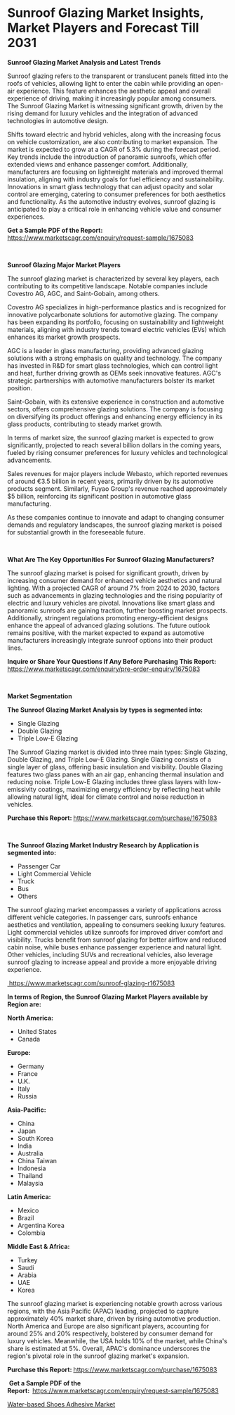 <p><h1>Sunroof Glazing Market Insights, Market Players and Forecast Till 2031</h1></p><p><strong>Sunroof Glazing Market Analysis and Latest Trends</strong></p>
<p><p>Sunroof glazing refers to the transparent or translucent panels fitted into the roofs of vehicles, allowing light to enter the cabin while providing an open-air experience. This feature enhances the aesthetic appeal and overall experience of driving, making it increasingly popular among consumers. The Sunroof Glazing Market is witnessing significant growth, driven by the rising demand for luxury vehicles and the integration of advanced technologies in automotive design. </p><p>Shifts toward electric and hybrid vehicles, along with the increasing focus on vehicle customization, are also contributing to market expansion. The market is expected to grow at a CAGR of 5.3% during the forecast period. Key trends include the introduction of panoramic sunroofs, which offer extended views and enhance passenger comfort. Additionally, manufacturers are focusing on lightweight materials and improved thermal insulation, aligning with industry goals for fuel efficiency and sustainability. Innovations in smart glass technology that can adjust opacity and solar control are emerging, catering to consumer preferences for both aesthetics and functionality. As the automotive industry evolves, sunroof glazing is anticipated to play a critical role in enhancing vehicle value and consumer experiences.</p></p>
<p><strong>Get a Sample PDF of the Report:&nbsp;</strong> <a href="https://www.marketscagr.com/enquiry/request-sample/1675083?utm_campaign=2003&utm_medium=2&utm_source=Github&utm_content=ia&utm_term=28122024&utm_id=sunroof-glazing">https://www.marketscagr.com/enquiry/request-sample/1675083</a></p>
<p>&nbsp;</p>
<p><strong>Sunroof Glazing Major Market Players</strong></p>
<p><p>The sunroof glazing market is characterized by several key players, each contributing to its competitive landscape. Notable companies include Covestro AG, AGC, and Saint-Gobain, among others.</p><p>Covestro AG specializes in high-performance plastics and is recognized for innovative polycarbonate solutions for automotive glazing. The company has been expanding its portfolio, focusing on sustainability and lightweight materials, aligning with industry trends toward electric vehicles (EVs) which enhances its market growth prospects.</p><p>AGC is a leader in glass manufacturing, providing advanced glazing solutions with a strong emphasis on quality and technology. The company has invested in R&D for smart glass technologies, which can control light and heat, further driving growth as OEMs seek innovative features. AGC's strategic partnerships with automotive manufacturers bolster its market position.</p><p>Saint-Gobain, with its extensive experience in construction and automotive sectors, offers comprehensive glazing solutions. The company is focusing on diversifying its product offerings and enhancing energy efficiency in its glass products, contributing to steady market growth. </p><p>In terms of market size, the sunroof glazing market is expected to grow significantly, projected to reach several billion dollars in the coming years, fueled by rising consumer preferences for luxury vehicles and technological advancements. </p><p>Sales revenues for major players include Webasto, which reported revenues of around €3.5 billion in recent years, primarily driven by its automotive products segment. Similarly, Fuyao Group's revenue reached approximately $5 billion, reinforcing its significant position in automotive glass manufacturing.</p><p>As these companies continue to innovate and adapt to changing consumer demands and regulatory landscapes, the sunroof glazing market is poised for substantial growth in the foreseeable future.</p></p>
<p>&nbsp;</p>
<p><strong>What Are The Key Opportunities For Sunroof Glazing Manufacturers?</strong></p>
<p><p>The sunroof glazing market is poised for significant growth, driven by increasing consumer demand for enhanced vehicle aesthetics and natural lighting. With a projected CAGR of around 7% from 2024 to 2030, factors such as advancements in glazing technologies and the rising popularity of electric and luxury vehicles are pivotal. Innovations like smart glass and panoramic sunroofs are gaining traction, further boosting market prospects. Additionally, stringent regulations promoting energy-efficient designs enhance the appeal of advanced glazing solutions. The future outlook remains positive, with the market expected to expand as automotive manufacturers increasingly integrate sunroof options into their product lines.</p></p>
<p><strong>Inquire or Share Your Questions If Any Before Purchasing This Report:</strong> <a href="https://www.marketscagr.com/enquiry/pre-order-enquiry/1675083?utm_campaign=2003&utm_medium=2&utm_source=Github&utm_content=ia&utm_term=28122024&utm_id=sunroof-glazing">https://www.marketscagr.com/enquiry/pre-order-enquiry/1675083</a></p>
<p>&nbsp;</p>
<p><strong>Market Segmentation</strong></p>
<p><strong>The Sunroof Glazing Market Analysis by types is segmented into:</strong></p>
<p><ul><li>Single Glazing</li><li>Double Glazing</li><li>Triple Low-E Glazing</li></ul></p>
<p><p>The Sunroof Glazing market is divided into three main types: Single Glazing, Double Glazing, and Triple Low-E Glazing. Single Glazing consists of a single layer of glass, offering basic insulation and visibility. Double Glazing features two glass panes with an air gap, enhancing thermal insulation and reducing noise. Triple Low-E Glazing includes three glass layers with low-emissivity coatings, maximizing energy efficiency by reflecting heat while allowing natural light, ideal for climate control and noise reduction in vehicles.</p></p>
<p><strong>Purchase this Report:&nbsp;</strong><a href="https://www.marketscagr.com/purchase/1675083?utm_campaign=2003&utm_medium=2&utm_source=Github&utm_content=ia&utm_term=28122024&utm_id=sunroof-glazing">https://www.marketscagr.com/purchase/1675083</a></p>
<p>&nbsp;</p>
<p><strong>The Sunroof Glazing Market Industry Research by Application is segmented into:</strong></p>
<p><ul><li>Passenger Car</li><li>Light Commercial Vehicle</li><li>Truck</li><li>Bus</li><li>Others</li></ul></p>
<p><p>The sunroof glazing market encompasses a variety of applications across different vehicle categories. In passenger cars, sunroofs enhance aesthetics and ventilation, appealing to consumers seeking luxury features. Light commercial vehicles utilize sunroofs for improved driver comfort and visibility. Trucks benefit from sunroof glazing for better airflow and reduced cabin noise, while buses enhance passenger experience and natural light. Other vehicles, including SUVs and recreational vehicles, also leverage sunroof glazing to increase appeal and provide a more enjoyable driving experience.</p></p>
<p><a href="https://www.marketscagr.com/sunroof-glazing-r1675083?utm_campaign=2003&utm_medium=2&utm_source=Github&utm_content=ia&utm_term=28122024&utm_id=sunroof-glazing">&nbsp;https://www.marketscagr.com/sunroof-glazing-r1675083</a></p>
<p><strong>In terms of Region, the Sunroof Glazing Market Players available by Region are:</strong></p>
<p>
    <p> <strong> North America: </strong>
        <ul>
            <li>United States</li>
            <li>Canada</li>
        </ul>
        </p> 
    <p> <strong> Europe: </strong>
        <ul>
            <li>Germany</li>
            <li>France</li>
            <li>U.K.</li>
            <li>Italy</li>
            <li>Russia</li>
        </ul>
        </p> 
    <p> <strong> Asia-Pacific: </strong>
        <ul>
            <li>China</li>
            <li>Japan</li>
            <li>South Korea</li>
            <li>India</li>
            <li>Australia</li>
            <li>China Taiwan</li>
            <li>Indonesia</li>
            <li>Thailand</li>
            <li>Malaysia</li>
        </ul>
        </p> 
    <p> <strong> Latin America: </strong>
        <ul>
            <li>Mexico</li>
            <li>Brazil</li>
            <li>Argentina Korea</li>
            <li>Colombia</li>
        </ul>
        </p> 
    <p> <strong> Middle East & Africa: </strong>
        <ul>
            <li>Turkey</li>
            <li>Saudi</li>
            <li>Arabia</li>
            <li>UAE</li>
            <li>Korea</li>
        </ul>
    </p>
    </p>
<p><p>The sunroof glazing market is experiencing notable growth across various regions, with the Asia Pacific (APAC) leading, projected to capture approximately 40% market share, driven by rising automotive production. North America and Europe are also significant players, accounting for around 25% and 20% respectively, bolstered by consumer demand for luxury vehicles. Meanwhile, the USA holds 10% of the market, while China's share is estimated at 5%. Overall, APAC's dominance underscores the region's pivotal role in the sunroof glazing market's expansion.</p></p>
<p><strong>Purchase this Report: </strong><a href="https://www.marketscagr.com/purchase/1675083?utm_campaign=2003&utm_medium=2&utm_source=Github&utm_content=ia&utm_term=28122024&utm_id=sunroof-glazing">https://www.marketscagr.com/purchase/1675083</a></p>
<p>&nbsp;<strong>Get a Sample PDF of the Report:&nbsp;&nbsp;</strong><a href="https://www.marketscagr.com/enquiry/request-sample/1675083?utm_campaign=2003&utm_medium=2&utm_source=Github&utm_content=ia&utm_term=28122024&utm_id=sunroof-glazing">https://www.marketscagr.com/enquiry/request-sample/1675083</a></p>
<p><strong></strong></p>
<p><p><a href="https://github.com/mauripalmi/Market-Research-Report-List-5/blob/main/water-based-shoes-adhesive-market.md?utm_campaign=2003&utm_medium=2&utm_source=Github&utm_content=ia&utm_term=28122024&utm_id=sunroof-glazing">Water-based Shoes Adhesive Market</a></p></p>